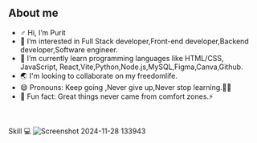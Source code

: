 ## About me

- ♂️ Hi, I’m Purit 
- 👀 I’m interested in Full Stack developer,Front-end developer,Backend developer,Software engineer.
- 🌱 I’m currently learn programming languages like HTML/CSS, JavaScript, React,Vite,Python,Node.js,MySQL,Figma,Canva,Github.
- 🌏	 I'm looking to collaborate on my freedomlife.
- 😄 Pronouns: Keep going ,Never give up,Never stop learning.📖✨
- 🐳	 Fun fact: Great things never came from comfort zones.⚡


<br>

 Skill 💻
![Screenshot 2024-11-28 133943](https://github.com/user-attachments/assets/a7b6613a-8d24-4892-be49-c6618a5ffa46)
